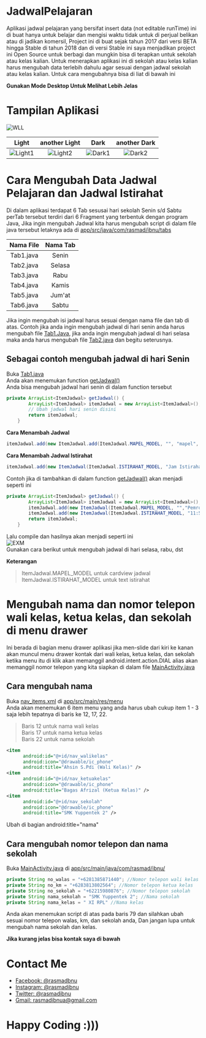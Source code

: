 # JadwalPelajaran
Aplikasi jadwal pelajaran yang bersifat insert data (not editable runTime) ini di buat hanya untuk belajar dan mengisi waktu tidak untuk di perjual belikan atau di jadikan komersil, Project ini di buat sejak tahun 2017 dari versi BETA hingga Stable di tahun 2018 dan di versi Stable ini saya menjadikan project ini Open Source untuk berbagi dan mungkin bisa di terapkan untuk sekolah atau kelas kalian. Untuk menerapkan aplikasi ini di sekolah atau kelas kalian harus mengubah data terlebih dahulu agar sesuai dengan jadwal sekolah atau kelas kalian. Untuk cara mengubahnya bisa di liat di bawah ini

**Gunakan Mode Desktop Untuk Melihat Lebih Jelas**

# Tampilan Aplikasi
![WLL](https://github.com/rasmadibnu/JadwalPelajaran/blob/master/assets/wallpaper.png)

| Light | another Light | Dark | another Dark
|:-:|:-:|:-:|:-:|
| ![Light1] | ![Light2] | ![Dark1] | ![Dark2] |

# Cara Mengubah Data Jadwal Pelajaran dan Jadwal Istirahat
Di dalam aplikasi terdapat 6 Tab sesusai hari sekolah Senin s/d Sabtu perTab tersebut terdiri dari 6 Fragment yang terbentuk dengan program Java, Jika ingin mengubah Jadwal kita harus mengubah script di dalam file java tersebut letaknya ada di [app/src/java/com/rasmad/ibnu/tabs][Tabs]

| Nama File | Nama Tab |
|:-:|:-:|
| Tab1.java | Senin |
| Tab2.java | Selasa |
| Tab3.java | Rabu |
| Tab4.java | Kamis |
| Tab5.java | Jum'at |
| Tab6.java | Sabtu |

Jika ingin mengubah isi jadwal harus sesuai dengan nama file dan tab di atas. Contoh jika anda ingin mengubah jadwal di hari senin anda harus mengubah file [Tab1.Java][Tab1], jika anda ingin mengubah jadwal di hari selasa maka anda harus mengubah file [Tab2.java][Tab2] dan begitu seterusnya. <br />
## Sebagai contoh mengubah jadwal di hari Senin
Buka [Tab1.java][Tab1] <br />
Anda akan menemukan function [getJadwal()][getJadwal] <br />
Anda bisa mengubah jadwal hari senin di dalam function tersebut <br />
```java
private ArrayList<ItemJadwal> getJadwal() {
		ArrayList<ItemJadwal> itemJadwal = new ArrayList<ItemJadwal>();
		// Ubah jadwal hari senin disini
		return itemJadwal;
	}
```
**Cara Menambah Jadwal**
```java
itemJadwal.add(new ItemJadwal.add(ItemJadwal.MAPEL_MODEL, "", "mapel", "jamMulai - jamSelesai", "namaGuru", "ruangan", "seragam"));
```
**Cara Menambah Jadwal Istirahat**
```java
itemJadwal.add(new ItemJadwal(ItemJadwal.ISTIRAHAT_MODEL, "Jam Istirahat dimulai - Jam Istirahat Selesai (Total Waktu Istirahat)", "", "", "", "", ""));	
```
Contoh jika di tambahkan di dalam function [getJadwal()][getJadwal] akan menjadi seperti ini
```java
private ArrayList<ItemJadwal> getJadwal() {
		ArrayList<ItemJadwal> itemJadwal = new ArrayList<ItemJadwal>();
		itemJadwal.add(new ItemJadwal(ItemJadwal.MAPEL_MODEL, "","Pemrograman Desktop", "07:00 - 11:50", "Fery Updi, S.Kom, M.Kom", "WS. RPL", "Wearpack"));
		itemJadwal.add(new ItemJadwal(ItemJadwal.ISTIRAHAT_MODEL, "11:50 - 12:30 (40 Menit)", "", "", "", "", ""));
		return itemJadwal;
	}
```
Lalu compile dan hasilnya akan menjadi seperti ini<br />
![EXM](https://github.com/rasmadibnu/JadwalPelajaran/blob/master/assets/example1.jpg)<br />
Gunakan cara berikut untuk mengubah jadwal di hari selasa, rabu, dst

**Keterangan**
> ItemJadwal.MAPEL_MODEL untuk cardview jadwal <br />
> ItemJadwal.ISTIRAHAT_MODEL untuk text istirahat

# Mengubah nama dan nomor telepon wali kelas, ketua kelas, dan sekolah di menu drawer
Ini berada di bagian menu drawer aplikasi jika men-slide dari kiri ke kanan akan muncul menu drawer kontak dari wali kelas, ketua kelas, dan sekolah ketika menu itu di klik akan memanggil android.intent.action.DIAL alias akan memanggil nomor telepon yang kita siapkan di dalam file [MainActivity.java][MainActivity] <br />
## Cara mengubah nama 
Buka [nav_items.xml][navItems] di [app/src/main/res/menu][Menu] <br />
Anda akan menemukan 6 item menu yang anda harus ubah cukup item 1 - 3 saja lebih tepatnya di baris ke 12, 17, 22. <br />
>Baris 12 untuk nama wali kelas <br />
>Baris 17 untuk nama ketua kelas <br />
>Baris 22 untuk nama sekolah
```xml
<item 
      android:id="@+id/nav_walikelas" 
      android:icon="@drawable/ic_phone"
      android:title="Ahsin S.Pdi (Wali Kelas)" />
<item 
      android:id="@+id/nav_ketuakelas" 
      android:icon="@drawable/ic_phone"
      android:title="Bagas Afrizal (Ketua Kelas)" />
<item 
      android:id="@+id/nav_sekolah"
      android:icon="@drawable/ic_phone"
      android:title="SMK Yuppentek 2" />
```
Ubah di bagian android:title="nama" <br />
## Cara mengubah nomor telepon dan nama sekolah
Buka [MainActivity.java][MainActivity] di [app/src/main/java/com/rasmad/ibnu/](https://github.com/rasmadibnu/JadwalPelajaran/tree/master/app/src/main/java/com/rasmad/ibnu/) <br />
```java
private String no_walas = "+6281385871440"; //Nomor telepon wali kelas
private String no_km = "+6283813802564"; //Nomor telepon ketua kelas
private String no_sekolah = "+62215980876"; //Nomor telepon sekolah
private String nama_sekolah = "SMK Yuppentek 2"; //Nama sekolah
private String nama_kelas = " XI RPL" //Nama kelas
```
Anda akan menemukan script di atas pada baris 79 dan silahkan ubah sesuai nomor telepon walas, km, dan sekolah anda, Dan jangan lupa untuk mengubah nama sekolah dan kelas. <br />

**Jika kurang jelas bisa kontak saya di bawah**

# Contact Me
- [Facebook: @rasmadbnu](https://www.facebook.com/rasmasibnu/)
- [Instagram: @rasmadibnu](https://www.instagram.com/rasmadibnu/)
- [Twitter: @rasmadibnu](https://twitter.com/rasmadibnu)
- [Gmail: rasmadibnua@gmail.com](https://www.google.com/gmail/)

# Happy Coding :)))

[MainActivity]: <https://github.com/rasmadibnu/JadwalPelajaran/tree/master/app/src/main/java/com/rasmad/ibnu/MainActivity.java>
[Tabs]: <https://github.com/rasmadibnu/JadwalPelajaran/tree/master/app/src/main/java/com/rasmad/ibnu/tabs>
[Tab1]: <https://github.com/rasmadibnu/JadwalPelajaran/tree/master/app/src/main/java/com/rasmad/ibnu/tabs/Tab1.java>
[Tab2]: <https://github.com/rasmadibnu/JadwalPelajaran/tree/master/app/src/main/java/com/rasmad/ibnu/tabs/Tab2.java>
[getJadwal]: <https://github.com/rasmadibnu/JadwalPelajaran/tree/master/app/src/main/java/com/rasmad/ibnu/tabs/Tab1.java#L23>
[Menu]: <https://github.com/rasmadibnu/JadwalPelajaran/tree/master/app/src/main/res/menu/>
[navItems]: <https://github.com/rasmadibnu/JadwalPelajaran/tree/master/app/src/main/res/menu/nav_items.xml>
[Light1]: <https://github.com/rasmadibnu/JadwalPelajaran/blob/master/assets/screener_redmi4x_light(1).png>
[Light2]: <https://github.com/rasmadibnu/JadwalPelajaran/blob/master/assets/screener_redmi4x_light(2).png>
[Dark1]: <https://github.com/rasmadibnu/JadwalPelajaran/blob/master/assets/screener_redmi4x_dark(1).png>
[Dark2]: <https://github.com/rasmadibnu/JadwalPelajaran/blob/master/assets/screener_redmi4x_dark(2).png>
